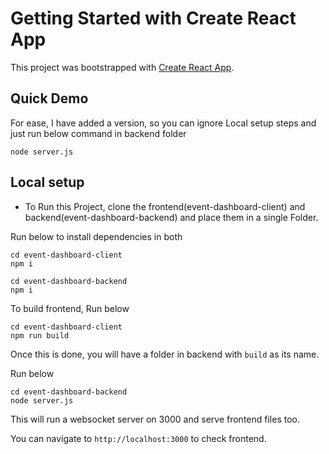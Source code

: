 # Getting Started with Create React App

This project was bootstrapped with [Create React App](https://github.com/facebook/create-react-app).

## Quick Demo

For ease, I have added a version, so you can ignore Local setup steps and just run below command in backend folder

```
node server.js
```

## Local setup

- To Run this Project, clone the frontend(event-dashboard-client) and backend(event-dashboard-backend) and place them in a single Folder.

Run below to install dependencies in both

```
cd event-dashboard-client
npm i
```

```
cd event-dashboard-backend
npm i
```

To build frontend, Run below

```
cd event-dashboard-client
npm run build
```

Once this is done, you will have a folder in backend with `build` as its name.

Run below

```
cd event-dashboard-backend
node server.js
```

This will run a websocket server on 3000 and serve frontend files too.

You can navigate to `http://localhost:3000` to check frontend.
